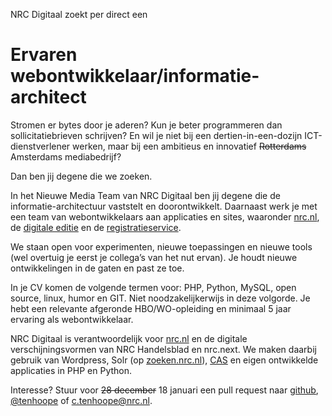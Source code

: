 NRC Digitaal zoekt per direct een
# Ervaren webontwikkelaar/informatie-architect

Stromen er bytes door je aderen? Kun je beter programmeren dan sollicitatiebrieven schrijven? En wil je niet bij een dertien-in-een-dozijn ICT-dienstverlener werken, maar bij een ambitieus en innovatief ~~Rotterdams~~ Amsterdams mediabedrijf?

Dan ben jij degene die we zoeken.

In het Nieuwe Media Team van NRC Digitaal ben jij degene die de informatie-architectuur vaststelt en doorontwikkelt. Daarnaast werk je met een team van webontwikkelaars aan applicaties en sites, waaronder [nrc.nl](http://www.nrc.nl), de [digitale editie](http://digitaleeditie.nrc.nl) en de [registratieservice](https://login.nrc.nl/).

We staan open voor experimenten, nieuwe toepassingen en nieuwe tools (wel overtuig je eerst je collega’s van het nut ervan). Je houdt nieuwe ontwikkelingen in de gaten en past ze toe. 

In je CV komen de volgende termen voor: PHP, Python, MySQL, open source, linux, humor en GIT. Niet noodzakelijkerwijs in deze volgorde. Je hebt een relevante afgeronde HBO/WO-opleiding en minimaal 5 jaar ervaring als webontwikkelaar.

NRC Digitaal is verantwoordelijk voor [nrc.nl](http://www.nrc.nl) en de digitale verschijningsvormen van NRC Handelsblad en nrc.next. We maken daarbij gebruik van Wordpress, Solr (op [zoeken.nrc.nl](http://zoeken.nrc.nl/?q=ondersteboven)), [CAS](http://en.wikipedia.org/wiki/Central_Authentication_Service) en eigen ontwikkelde applicaties in PHP en Python.

Interesse? Stuur voor ~~28 december~~ 18 januari een pull request naar [github](https://github.com/nrcmedia/nrc-zoekt-developer/), [@tenhoope](http://twitter.com/tenhoope) of c.tenhoope@nrc.nl.
